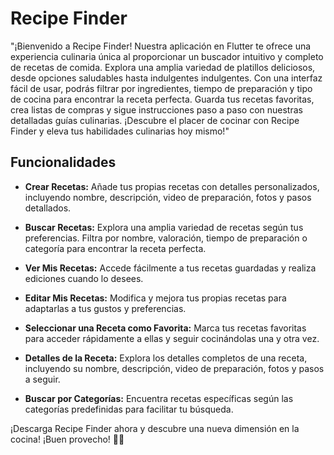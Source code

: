 # Recipe Finder

"¡Bienvenido a Recipe Finder! Nuestra aplicación en Flutter te ofrece una experiencia culinaria única al proporcionar un buscador intuitivo y completo de recetas de comida. Explora una amplia variedad de platillos deliciosos, desde opciones saludables hasta indulgentes indulgentes. Con una interfaz fácil de usar, podrás filtrar por ingredientes, tiempo de preparación y tipo de cocina para encontrar la receta perfecta. Guarda tus recetas favoritas, crea listas de compras y sigue instrucciones paso a paso con nuestras detalladas guías culinarias. ¡Descubre el placer de cocinar con Recipe Finder y eleva tus habilidades culinarias hoy mismo!"

## Funcionalidades

- **Crear Recetas:** Añade tus propias recetas con detalles personalizados, incluyendo nombre, descripción, video de preparación, fotos y pasos detallados.

- **Buscar Recetas:** Explora una amplia variedad de recetas según tus preferencias. Filtra por nombre, valoración, tiempo de preparación o categoría para encontrar la receta perfecta.

- **Ver Mis Recetas:** Accede fácilmente a tus recetas guardadas y realiza ediciones cuando lo desees.

- **Editar Mis Recetas:** Modifica y mejora tus propias recetas para adaptarlas a tus gustos y preferencias.

- **Seleccionar una Receta como Favorita:** Marca tus recetas favoritas para acceder rápidamente a ellas y seguir cocinándolas una y otra vez.

- **Detalles de la Receta:** Explora los detalles completos de una receta, incluyendo su nombre, descripción, video de preparación, fotos y pasos a seguir.

- **Buscar por Categorías:** Encuentra recetas específicas según las categorías predefinidas para facilitar tu búsqueda.

¡Descarga Recipe Finder ahora y descubre una nueva dimensión en la cocina! ¡Buen provecho! 🍲✨
